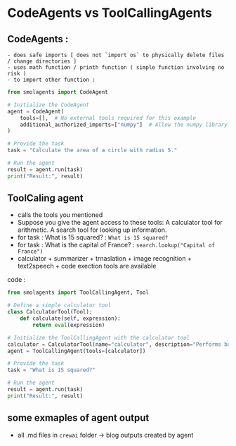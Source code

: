 # CodeAgents vs ToolCallingAgents

## CodeAgents : 
    - does safe imports [ does not `import os` to physically delete files / change directories ]
    - uses math function / printh function ( simple function involving no risk )
    - to import other function : 


```python 
from smolagents import CodeAgent

# Initialize the CodeAgent
agent = CodeAgent(
    tools=[],  # No external tools required for this example
    additional_authorized_imports=["numpy"]  # Allow the numpy library
)

# Provide the task
task = "Calculate the area of a circle with radius 5."

# Run the agent
result = agent.run(task)
print("Result:", result)
```

## ToolCaling agent 

- calls the tools you mentioned 
- Suppose you give the agent access to these tools:
    A calculator tool for arithmetic.
    A search tool for looking up information.
- for task : What is 15 squared? : `What is 15 squared?`
- for task : What is the capital of France? : `search.lookup("Capital of France")`
- calculator + summarizer + trnaslation + image recognition + text2speech + code exection tools  are available

code : 
```python
from smolagents import ToolCallingAgent, Tool

# Define a simple calculator tool
class CalculatorTool(Tool):
    def calculate(self, expression):
        return eval(expression)

# Initialize the ToolCallingAgent with the calculator tool
calculator = CalculatorTool(name="calculator", description="Performs basic arithmetic calculations.")
agent = ToolCallingAgent(tools=[calculator])

# Provide the task
task = "What is 15 squared?"

# Run the agent
result = agent.run(task)
print("Result:", result)
```



## some exmaples of agent output

- all .md files in `crewai` folder -> blog outputs created by agent
